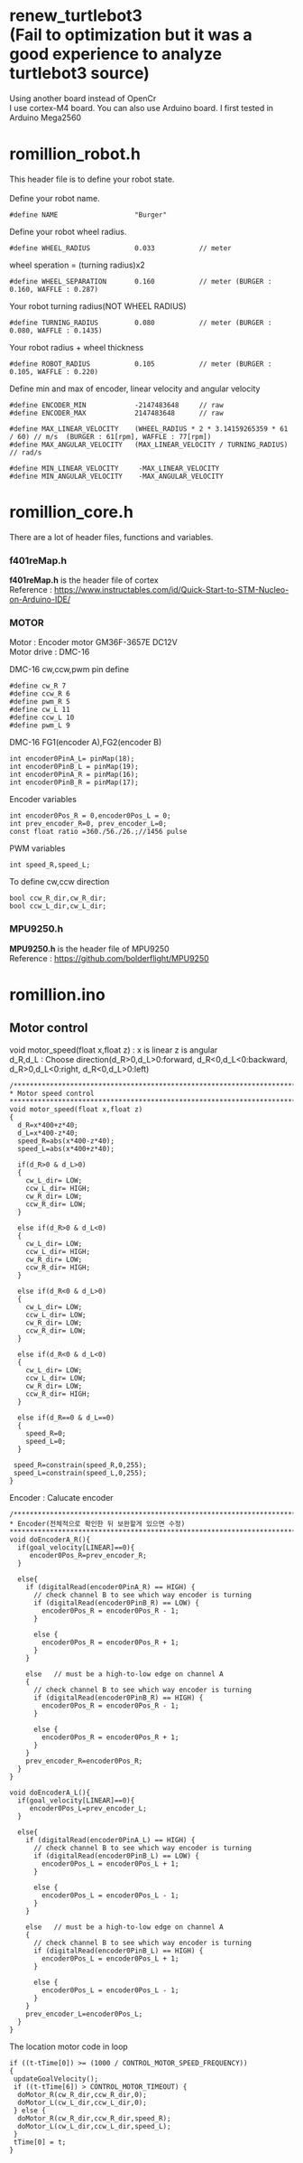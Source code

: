 # renew_turtlebot3<br>(Fail to optimization but it was a good experience to analyze turtlebot3 source)
Using another board instead of OpenCr<br>
I use cortex-M4 board. You can also use Arduino board. I first tested in Arduino Mega2560

# romillion_robot.h
This header file is to define your robot state.<br><br>
Define your robot name.

    #define NAME                   "Burger"
Define your robot wheel radius.<br>

    #define WHEEL_RADIUS           0.033           // meter
wheel speration = (turning radius)x2<br>

    #define WHEEL_SEPARATION       0.160           // meter (BURGER : 0.160, WAFFLE : 0.287)
Your robot turning radius(NOT WHEEL RADIUS)<br>

    #define TURNING_RADIUS         0.080           // meter (BURGER : 0.080, WAFFLE : 0.1435)
Your robot radius + wheel thickness<br>

    #define ROBOT_RADIUS           0.105           // meter (BURGER : 0.105, WAFFLE : 0.220)
Define min and max of encoder, linear velocity and angular velocity<br>

    #define ENCODER_MIN            -2147483648     // raw
    #define ENCODER_MAX            2147483648      // raw

    #define MAX_LINEAR_VELOCITY    (WHEEL_RADIUS * 2 * 3.14159265359 * 61 / 60) // m/s  (BURGER : 61[rpm], WAFFLE : 77[rpm])
    #define MAX_ANGULAR_VELOCITY   (MAX_LINEAR_VELOCITY / TURNING_RADIUS)       // rad/s

    #define MIN_LINEAR_VELOCITY     -MAX_LINEAR_VELOCITY  
    #define MIN_ANGULAR_VELOCITY    -MAX_ANGULAR_VELOCITY 


# romillion_core.h
There are a lot of header files, functions and variables.<br>

### f401reMap.h
**f401reMap.h** is the header file of cortex<br>
Reference : https://www.instructables.com/id/Quick-Start-to-STM-Nucleo-on-Arduino-IDE/

### MOTOR
Motor : Encoder motor GM36F-3657E DC12V<br>
Motor drive : DMC-16<br>

DMC-16 cw,ccw,pwm pin define

    #define cw_R 7
    #define ccw_R 6
    #define pwm_R 5
    #define cw_L 11
    #define ccw_L 10
    #define pwm_L 9
DMC-16 FG1(encoder A),FG2(encoder B)
 
    int encoder0PinA_L= pinMap(18);
    int encoder0PinB_L = pinMap(19);
    int encoder0PinA_R = pinMap(16);
    int encoder0PinB_R = pinMap(17);
Encoder variables

    int encoder0Pos_R = 0,encoder0Pos_L = 0;
    int prev_encoder_R=0, prev_encoder_L=0;
    const float ratio =360./56./26.;//1456 pulse
PWM variables

    int speed_R,speed_L;
To define cw,ccw direction

    bool ccw_R_dir,cw_R_dir;
    bool ccw_L_dir,cw_L_dir;
### MPU9250.h
**MPU9250.h** is the header file of MPU9250<br>
Reference : https://github.com/bolderflight/MPU9250<br>

# romillion.ino

## Motor control
void motor_speed(float x,float z) : x is linear z is angular<br>
d_R,d_L : Choose direction(d_R>0,d_L>0:forward, d_R<0,d_L<0:backward, d_R>0,d_L<0:right, d_R<0,d_L>0:left)<br>

    /*******************************************************************************
    * Motor speed control
    *******************************************************************************/
    void motor_speed(float x,float z)
    {
      d_R=x*400+z*40;     
      d_L=x*400-z*40;
      speed_R=abs(x*400-z*40);     
      speed_L=abs(x*400+z*40);

      if(d_R>0 & d_L>0)
      {
        cw_L_dir= LOW;
        ccw_L_dir= HIGH;
        cw_R_dir= LOW; 
        ccw_R_dir= LOW;
      }

      else if(d_R>0 & d_L<0)
      {
        cw_L_dir= LOW;
        ccw_L_dir= HIGH;
        cw_R_dir= LOW; 
        ccw_R_dir= HIGH;
      }

      else if(d_R<0 & d_L>0)
      {
        cw_L_dir= LOW;
        ccw_L_dir= LOW;
        cw_R_dir= LOW; 
        ccw_R_dir= LOW;
      }

      else if(d_R<0 & d_L<0)
      {
        cw_L_dir= LOW;
        ccw_L_dir= LOW;
        cw_R_dir= LOW; 
        ccw_R_dir= HIGH;
      }

      else if(d_R==0 & d_L==0)
      {
        speed_R=0;
        speed_L=0;
      }

     speed_R=constrain(speed_R,0,255);
     speed_L=constrain(speed_L,0,255);
    }

Encoder : Calucate encoder

    /*******************************************************************************
    * Encoder(전체적으로 확인한 뒤 보완할게 있으면 수정)
    *******************************************************************************/
    void doEncoderA_R(){
      if(goal_velocity[LINEAR]==0){
         encoder0Pos_R=prev_encoder_R;
      }

      else{
        if (digitalRead(encoder0PinA_R) == HIGH) { 
          // check channel B to see which way encoder is turning
          if (digitalRead(encoder0PinB_R) == LOW) {  
            encoder0Pos_R = encoder0Pos_R - 1;
          } 

          else {
            encoder0Pos_R = encoder0Pos_R + 1;
          }
        }

        else   // must be a high-to-low edge on channel A                                       
        { 
          // check channel B to see which way encoder is turning  
          if (digitalRead(encoder0PinB_R) == HIGH) {   
            encoder0Pos_R = encoder0Pos_R - 1;
          } 

          else {
            encoder0Pos_R = encoder0Pos_R + 1;
          }
        }
        prev_encoder_R=encoder0Pos_R;
      }
    }

    void doEncoderA_L(){
      if(goal_velocity[LINEAR]==0){
         encoder0Pos_L=prev_encoder_L;
      }

      else{
        if (digitalRead(encoder0PinA_L) == HIGH) { 
          // check channel B to see which way encoder is turning
          if (digitalRead(encoder0PinB_L) == LOW) {  
            encoder0Pos_L = encoder0Pos_L + 1;
          } 

          else {
            encoder0Pos_L = encoder0Pos_L - 1;
          }
        }

        else   // must be a high-to-low edge on channel A                                       
        { 
          // check channel B to see which way encoder is turning  
          if (digitalRead(encoder0PinB_L) == HIGH) {   
            encoder0Pos_L = encoder0Pos_L + 1;
          } 

          else {
            encoder0Pos_L = encoder0Pos_L - 1;
          }
        }
        prev_encoder_L=encoder0Pos_L;
      }
    }

The location motor code in loop

    if ((t-tTime[0]) >= (1000 / CONTROL_MOTOR_SPEED_FREQUENCY))
    {
     updateGoalVelocity();
     if ((t-tTime[6]) > CONTROL_MOTOR_TIMEOUT) {
      doMotor_R(cw_R_dir,ccw_R_dir,0);
      doMotor_L(cw_L_dir,ccw_L_dir,0);
     } else {
      doMotor_R(cw_R_dir,ccw_R_dir,speed_R);
      doMotor_L(cw_L_dir,ccw_L_dir,speed_L);
     }
     tTime[0] = t;
    }
